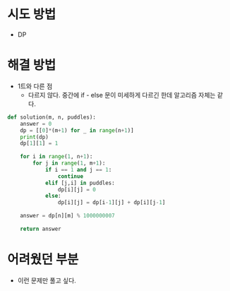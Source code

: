 # 시도 방법

- DP

# 해결 방법

- 1트와 다른 점
  - 다르지 않다. 중간에 if - else 문이 미세하게 다르긴 한데 알고리즘 자체는 같다.

```python
def solution(m, n, puddles):
    answer = 0
    dp = [[0]*(m+1) for _ in range(n+1)]
    print(dp)
    dp[1][1] = 1
    
    for i in range(1, n+1):
        for j in range(1, m+1):
            if i == 1 and j == 1:
                continue
            elif [j,i] in puddles:
                dp[i][j] = 0
            else:
                dp[i][j] = dp[i-1][j] + dp[i][j-1]
    
    answer = dp[n][m] % 1000000007
    
    return answer
```



# 어려웠던 부분

- 이런 문제만 풀고 싶다.